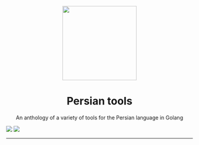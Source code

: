 <div align="center">
	<p align="center">
		<img src="https://raw.githubusercontent.com/persian-tools/persian-tools/master/images/logo.png" width="200" />
	</p>
	<h1 align="center">Persian tools</h1>
	<p align="center">An anthology of a variety of tools for the Persian language in Golang</p>
</div>
<img src="https://travis-ci.com/nimahkh/persian_tools.svg?branch=master"/>
<a href="https://codecov.io/gh/nimahkh/persian_tools">
  <img src="https://codecov.io/gh/nimahkh/persian_tools/branch/master/graph/badge.svg?token=7D038RFAP9"/>
</a>
<hr />